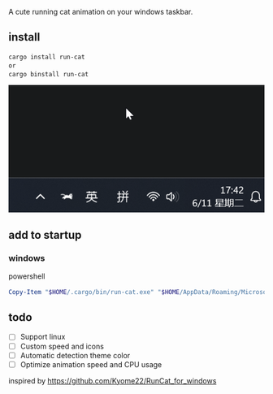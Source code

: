 A cute running cat animation on your windows taskbar.

## install

```bash
cargo install run-cat
or
cargo binstall run-cat
```

![run-cat](./assets/run-cat.gif)

## add to startup

### windows
powershell
```powershell
Copy-Item "$HOME/.cargo/bin/run-cat.exe" "$HOME/AppData/Roaming/Microsoft/Windows/Start Menu/Programs/Startup/run-cat.exe"
```

## todo
- [ ] Support linux
- [ ] Custom speed and icons
- [ ] Automatic detection theme color
- [ ] Optimize animation speed and CPU usage

inspired by https://github.com/Kyome22/RunCat_for_windows
